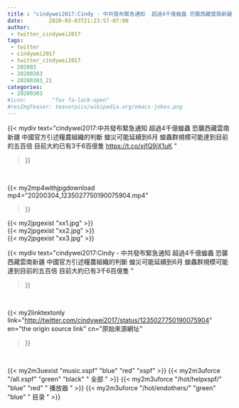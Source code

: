 ```yaml
---
title : "cindywei2017:Cindy - 中共發布緊急通知  超過4千億蝗蟲 恐襲西藏雲南新疆  中國官方引述糧農組織的判斷 蝗災可能延續到6月 蝗蟲群規模可能達到目前的五百倍 目前大約已有3千6百億隻 "
date:        2020-03-03T21:23:57-07:00
author:
 - twitter_cindywei2017
tags:
 - twitter
 - cindywei2017
 - twitter_cindywei2017
 - 202003
 - 20200303
 - 20200303_21
categories:
 - 20200303
#icon:        "fas fa-lock-open"
#resImgTeaser: teaserpics/wikipedia.org/emacs-jokes.png
---
```


{{< mydiv text="cindywei2017:中共發布緊急通知  超過4千億蝗蟲 恐襲西藏雲南新疆  中國官方引述糧農組織的判斷 蝗災可能延續到6月 蝗蟲群規模可能達到目前的五百倍 目前大約已有3千6百億隻 https://t.co/xjfQ9jX1uK "
>}}
<br>


{{< my2mp4withjpgdownload mp4="20200304_1235027750190075904.mp4"
>}}

{{< my2jpgexist "xx1.jpg" >}}<br>
{{< my2jpgexist "xx2.jpg" >}}<br>
{{< my2jpgexist "xx3.jpg" >}}<br>



{{< mydiv text="cindywei2017:Cindy - 中共發布緊急通知  超過4千億蝗蟲 恐襲西藏雲南新疆  中國官方引述糧農組織的判斷 蝗災可能延續到6月 蝗蟲群規模可能達到目前的五百倍 目前大約已有3千6百億隻 "
>}}
<br>

{{< my2linktextonly link="http://twitter.com/cindywei2017/status/1235027750190075904"
en="the origin source link" cn="原始來源網址"
>}}


<br>

{{< my2m3uexist "music.xspf"        "blue"   "red"    "xspf" >}} {{< my2m3uforce "/all.xspf"         "green"  "black"  " 全部 " >}} {{< my2m3uforce "/hot/helpxspf/"    "blue"   "red"    " 播放器 " >}} {{< my2m3uforce "/hot/endothers/"   "green"  "blue"   " 目录 " >}} 
